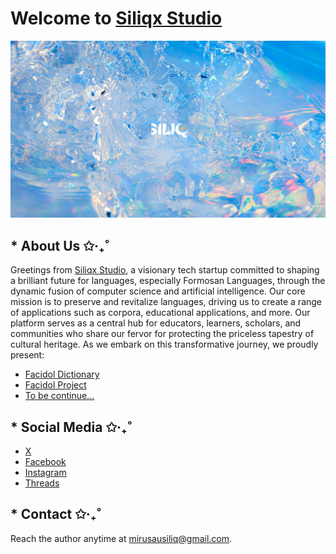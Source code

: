 # Welcome to [Siliqx Studio](http://github.com/siliqx)

![Siliqx Studio Wallpaper](./images/siliqx-background.png)

## * About Us ✩‧₊˚

Greetings from [Siliqx Studio](http://github.com/siliqx), a visionary tech startup committed to shaping a brilliant future for languages, especially Formosan Languages, through the dynamic fusion of computer science and artificial intelligence. Our core mission is to preserve and revitalize languages, driving us to create a range of applications such as corpora, educational applications, and more. Our platform serves as a central hub for educators, learners, scholars, and communities who share our fervor for protecting the priceless tapestry of cultural heritage. As we embark on this transformative journey, we proudly present:

- [Facidol Dictionary](https://github.mirusausiliq.com/facidol-dict)
- [Facidol Project](https://github.mirusausiliq.com/facidolproject)
- [To be continue...](https://www.youtube.com/watch?v=dQw4w9WgXcQ)

## * Social Media ✩‧₊˚

- [X](https://twitter.com/siliqxstudio)
- [Facebook](https://www.facebook.com/siliqx)
- [Instagram](https://www.instagram.com/siliqx)
- [Threads](https://www.threads.net/@siliqx)

## * Contact ✩‧₊˚

Reach the author anytime at <mirusausiliq@gmail.com>. 
